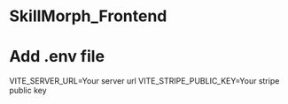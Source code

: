 # SkillMorph_Frontend

# Add .env file 
VITE_SERVER_URL=Your server url
VITE_STRIPE_PUBLIC_KEY=Your stripe public key
